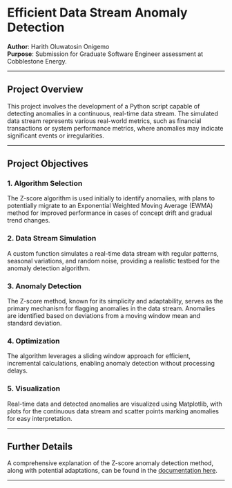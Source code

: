 # Efficient Data Stream Anomaly Detection

**Author**: Harith Oluwatosin Onigemo  
**Purpose**: Submission for Graduate Software Engineer assessment at Cobblestone Energy.

---

## Project Overview

This project involves the development of a Python script capable of detecting anomalies in a continuous, real-time data stream. The simulated data stream represents various real-world metrics, such as financial transactions or system performance metrics, where anomalies may indicate significant events or irregularities.

---

## Project Objectives

### 1. Algorithm Selection

The Z-score algorithm is used initially to identify anomalies, with plans to potentially migrate to an Exponential Weighted Moving Average (EWMA) method for improved performance in cases of concept drift and gradual trend changes.

### 2. Data Stream Simulation

A custom function simulates a real-time data stream with regular patterns, seasonal variations, and random noise, providing a realistic testbed for the anomaly detection algorithm.

### 3. Anomaly Detection

The Z-score method, known for its simplicity and adaptability, serves as the primary mechanism for flagging anomalies in the data stream. Anomalies are identified based on deviations from a moving window mean and standard deviation.

### 4. Optimization

The algorithm leverages a sliding window approach for efficient, incremental calculations, enabling anomaly detection without processing delays.

### 5. Visualization

Real-time data and detected anomalies are visualized using Matplotlib, with plots for the continuous data stream and scatter points marking anomalies for easy interpretation.

---

## Further Details

A comprehensive explanation of the Z-score anomaly detection method, along with potential adaptations, can be found in the [documentation here](https://docs.google.com/document/d/1QqFAGUfCa50SOAlNtDnRtBg3BDeG9I636a_a2sisc70/edit?usp=sharing).

---
